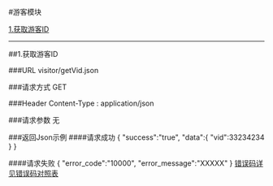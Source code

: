 #游客模块 

[1.获取游客ID](#1)

---
##<a id="1">1.获取游客ID</a>

###<a id="1.1">URL</a>
visitor/getVid.json

###<a id="1.2">请求方式</a>
GET

###<a id="1.3">Header</a>
Content-Type : application/json

###<a id="1.4">请求参数</a>
无

###<a id="1.5">返回Json示例</a>
####<a id="1.5.1">请求成功</a>
	{
		"success":"true",
		"data":{
		  "vid":33234234
		}
	}

####<a id="1.5.2">请求失败</a>
	{
		"error_code":"10000",
		"error_message":"XXXXX"
	}
[错误码详见错误码对照表](错误码对照表.md)
